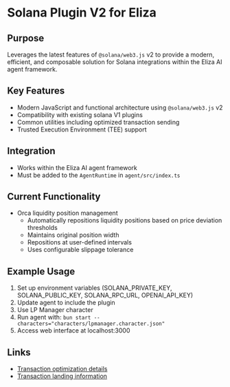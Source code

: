 # Solana Plugin V2 for Eliza

## Purpose

Leverages the latest features of `@solana/web3.js` v2 to provide a modern, efficient, and composable solution for Solana integrations within the Eliza AI agent framework.

## Key Features

- Modern JavaScript and functional architecture using `@solana/web3.js` v2
- Compatibility with existing solana V1 plugins
- Common utilities including optimized transaction sending
- Trusted Execution Environment (TEE) support

## Integration

- Works within the Eliza AI agent framework
- Must be added to the `AgentRuntime` in `agent/src/index.ts`

## Current Functionality

- Orca liquidity position management
  - Automatically repositions liquidity positions based on price deviation thresholds
  - Maintains original position width
  - Repositions at user-defined intervals
  - Uses configurable slippage tolerance

## Example Usage

1. Set up environment variables (SOLANA_PRIVATE_KEY, SOLANA_PUBLIC_KEY, SOLANA_RPC_URL, OPENAI_API_KEY)
2. Update agent to include the plugin
3. Use LP Manager character
4. Run agent with: `bun start --characters="characters/lpmanager.character.json"`
5. Access web interface at localhost:3000

## Links

- [Transaction optimization details](https://orca-so.github.io/whirlpools/Whirlpools%20SDKs/Whirlpools/Send%20Transaction)
- [Transaction landing information](https://www.helius.dev/blog/how-to-land-transactions-on-solana#how-do-i-land-transactions)
